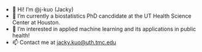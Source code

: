 - 👋 Hi! I’m @j-kuo (Jacky)
- 🌱 I’m currently a biostatistics PhD cancdidate at the UT Health Science Center at Houston.
- 👀 I’m interested in applied machine learning and its applications in public health! 
- 📫 Contact me at jacky.kuo@uth.tmc.edu

<!---
j-kuo/j-kuo is a ✨ special ✨ repository because its `README.md` (this file) appears on your GitHub profile.
You can click the Preview link to take a look at your changes.
--->
